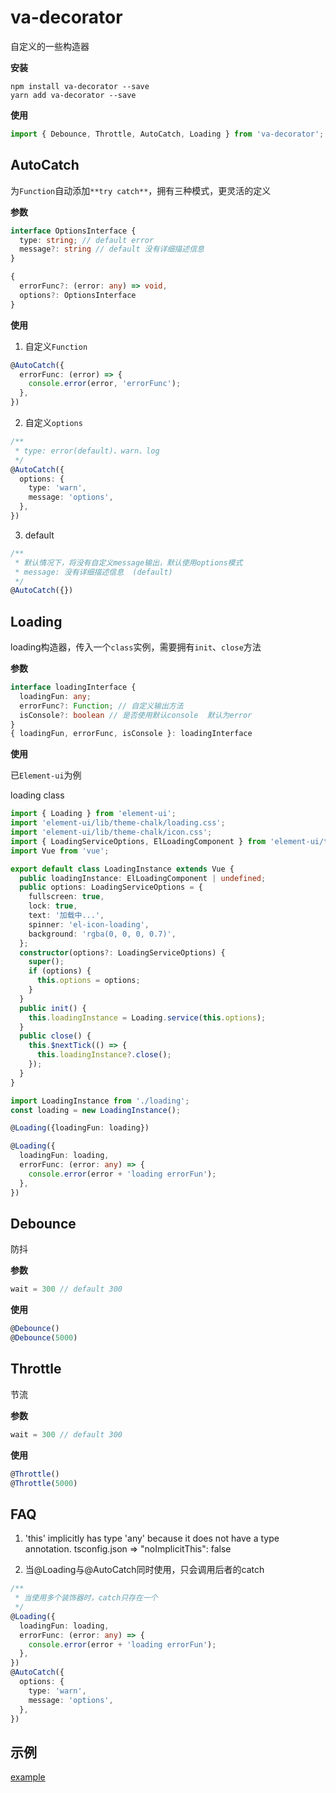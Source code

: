 # va-decorator

自定义的一些构造器

**安装**

```shell
npm install va-decorator --save
yarn add va-decorator --save
```

**使用**

```js
import { Debounce, Throttle, AutoCatch, Loading } from 'va-decorator';
```

## AutoCatch

为`Function`自动添加`**try catch**`，拥有三种模式，更灵活的定义

**参数**

```ts
interface OptionsInterface {
  type: string; // default error
  message?: string // default 没有详细描述信息
}

{
  errorFunc?: (error: any) => void, 
  options?: OptionsInterface
}
```

**使用**

1. 自定义`Function`

```ts
@AutoCatch({
  errorFunc: (error) => {
    console.error(error, 'errorFunc');
  },
})
```

2. 自定义`options`

```ts
/**
 * type: error(default)、warn、log
 */
@AutoCatch({
  options: {
    type: 'warn',
    message: 'options',
  },
})
```

3. default

```ts
/**
 * 默认情况下，将没有自定义message输出，默认使用options模式
 * message: 没有详细描述信息  (default)
 */
@AutoCatch({})
```

## Loading

loading构造器，传入一个`class`实例，需要拥有`init`、`close`方法

**参数**

```ts
interface loadingInterface {
  loadingFun: any;
  errorFunc?: Function; // 自定义输出方法
  isConsole?: boolean // 是否使用默认console  默认为error
}
{ loadingFun, errorFunc, isConsole }: loadingInterface
```

**使用**

已`Element-ui`为例

loading class

```ts
import { Loading } from 'element-ui';
import 'element-ui/lib/theme-chalk/loading.css';
import 'element-ui/lib/theme-chalk/icon.css';
import { LoadingServiceOptions, ElLoadingComponent } from 'element-ui/types/loading';
import Vue from 'vue';

export default class LoadingInstance extends Vue {
  public loadingInstance: ElLoadingComponent | undefined;
  public options: LoadingServiceOptions = {
    fullscreen: true,
    lock: true,
    text: '加载中...',
    spinner: 'el-icon-loading',
    background: 'rgba(0, 0, 0, 0.7)',
  };
  constructor(options?: LoadingServiceOptions) {
    super();
    if (options) {
      this.options = options;
    }
  }
  public init() {
    this.loadingInstance = Loading.service(this.options);
  }
  public close() {
    this.$nextTick(() => {
      this.loadingInstance?.close();
    });
  }
}
```

```ts
import LoadingInstance from './loading';
const loading = new LoadingInstance();

@Loading({loadingFun: loading})

@Loading({
  loadingFun: loading,
  errorFunc: (error: any) => {
    console.error(error + 'loading errorFun');
  },
})
```

## Debounce

防抖

**参数**

```js
wait = 300 // default 300
```

**使用**

```ts
@Debounce()
@Debounce(5000)
```

## Throttle

节流

**参数**

```js
wait = 300 // default 300
```

**使用**

```js
@Throttle()
@Throttle(5000)
```

## FAQ

1. 'this' implicitly has type 'any' because it does not have a type annotation. tsconfig.json =>  "noImplicitThis": false

2. 当@Loading与@AutoCatch同时使用，只会调用后者的catch

```ts
/**
 * 当使用多个装饰器时，catch只存在一个
 */
@Loading({
  loadingFun: loading,
  errorFunc: (error: any) => {
    console.error(error + 'loading errorFun');
  },
})
@AutoCatch({
  options: {
    type: 'warn',
    message: 'options',
  },
})
```

## 示例

[example](https://github.com/blacklisten/decorator/tree/develop/example)
